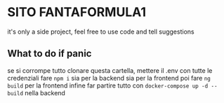 # SITO FANTAFORMULA1
it's only a side project, feel free to use code and tell suggestions


## What to do if panic
se si corrompe tutto clonare questa cartella,
mettere il .env con tutte le credenziali
fare `npm i` sia per la backend sia per la frontend
poi fare `ng build` per la frontend
infine far partire tutto con `docker-compose up -d --build` nella backend